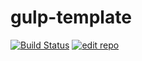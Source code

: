 # gulp-template

[![Build Status](https://travis-ci.org/allakin/allakin.github.io.svg?branch=dev)](https://travis-ci.org/allakin/allakin.github.io)
[![edit repo](https://img.shields.io/badge/edit-prose.io-blue.svg)](http://prose.io/#allakin/allakin.github.io)
